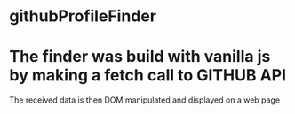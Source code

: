 # githubProfileFinder
# The finder was build with vanilla js by making a fetch call to GITHUB API 
The received data is then DOM manipulated and displayed on a web page

